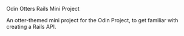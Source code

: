 Odin Otters Rails Mini Project

An otter-themed mini project for the Odin Project, to get familiar with creating a Rails API.